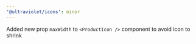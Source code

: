 ```yaml
---
'@ultraviolet/icons': minor
---
```


Added new prop `maxWidth` to `<ProductIcon />` component to avoid icon to shrink
